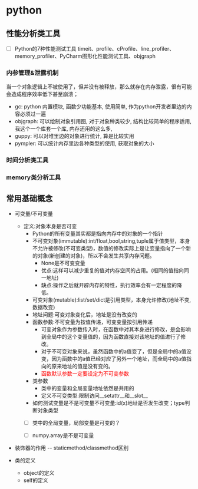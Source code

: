 # python

## 性能分析类工具

- [ ] Python的7种性能测试工具
  timeit、profile、cProfile、line_profiler、memory_profiler、PyCharm图形化性能测试工具、objgraph

### 内参管理&泄露机制

当一个对象逻辑上不被使用了，但并没有被释放，那么就存在内存泄露，很有可能会造成程序效率低下甚至崩溃；

- gc: python 内置模块, 函数少功能基本, 使用简单, 作为python开发者里边的内容必须过一遍
- objgraph: 可以绘制对象引用图, 对于对象种类较少, 结构比较简单的程序适用, 我这个一个库套一个库, 内存还用的这么多,
- guppy: 可以对堆里边的对象进行统计, 算是比较实用
- pympler: 可以统计内存里边各种类型的使用, 获取对象的大小

### 时间分析类工具



### memory类分析工具

## 常用基础概念

- 可变量/不可变量
  - 定义:对象本身是否可变
    - Python的所有变量其实都是指向内存中的对象的一个指针 
    - 不可变对象(immutable):int/float,bool,string,tuple属于值类型，本身不允许被修改(不可变类型)，数值的修改实际上是让变量指向了一个新的对象(新创建的对象)，所以不会发生共享内存问题。
        - None是不可变变量
        - 优点:这样可以减少重复的值对内存空间的占用。(相同的值指向同一地址)
        - 缺点:操作之后就开辟内存的特性，执行效率会有一定程度的降低。
    - 可变对象(mutable):list/set/dict是引用类型，本身允许修改(地址不变,数据改变)
    - 地址问题:可变对象变化后，地址是没有改变的
    - 函数参数:不可变量为按值传递，可变变量按引用传递
        - 可变对象作为参数传入时，在函数中对其本身进行修改，是会影响到全局中的这个变量值的，因为函数直接对该地址的值进行了修改。
        - 对于不可变对象来说，虽然函数中的a值变了，但是全局中的a值没变，因为函数中的a值已经对应了另外一个地址，而全局中的a值指向的原来地址的值是没有变的。
        - <span style="color:red;">函数默认参数一定要设定为不可变参数</span>
    - 类参数
        - 类中的变量和全局变量地址依然是共用的
        - 定义不可变类型:限制访问__setattr__和__slot__
    - 如何测试变量是不是可变量不可变量:id(x)地址是否发生改变；type判断对象类型
    - [ ] 类中的全局变量，局部变量是可变的？  
    - [ ] numpy.array是不是可变量 
    

- 装饰器的作用
  -- staticmethod/classmethod区别
  
- 类的定义 
  - object的定义
  - self的定义
  
    
    
